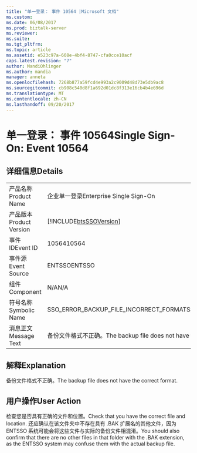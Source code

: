 ```yaml
---
title: "单一登录： 事件 10564 |Microsoft 文档"
ms.custom: 
ms.date: 06/08/2017
ms.prod: biztalk-server
ms.reviewer: 
ms.suite: 
ms.tgt_pltfrm: 
ms.topic: article
ms.assetid: e523c97a-608e-4bf4-8747-cfa0cce10acf
caps.latest.revision: "7"
author: MandiOhlinger
ms.author: mandia
manager: anneta
ms.openlocfilehash: 7268b877a59fcd4e993a2c9009d48d73e5db9ac8
ms.sourcegitcommit: cb908c540d8f1a692d01dc8f313e16cb4b4e696d
ms.translationtype: MT
ms.contentlocale: zh-CN
ms.lasthandoff: 09/20/2017
---
```

# <a name="single-sign-on-event-10564"></a><span data-ttu-id="4c803-102">单一登录： 事件 10564</span><span class="sxs-lookup"><span data-stu-id="4c803-102">Single Sign-On: Event 10564</span></span>
## <a name="details"></a><span data-ttu-id="4c803-103">详细信息</span><span class="sxs-lookup"><span data-stu-id="4c803-103">Details</span></span>  
  
|||  
|-|-|  
|<span data-ttu-id="4c803-104">产品名称</span><span class="sxs-lookup"><span data-stu-id="4c803-104">Product Name</span></span>|<span data-ttu-id="4c803-105">企业单一登录</span><span class="sxs-lookup"><span data-stu-id="4c803-105">Enterprise Single Sign-On</span></span>|  
|<span data-ttu-id="4c803-106">产品版本</span><span class="sxs-lookup"><span data-stu-id="4c803-106">Product Version</span></span>|[!INCLUDE[btsSSOVersion](../includes/btsssoversion-md.md)]|  
|<span data-ttu-id="4c803-107">事件 ID</span><span class="sxs-lookup"><span data-stu-id="4c803-107">Event ID</span></span>|<span data-ttu-id="4c803-108">10564</span><span class="sxs-lookup"><span data-stu-id="4c803-108">10564</span></span>|  
|<span data-ttu-id="4c803-109">事件源</span><span class="sxs-lookup"><span data-stu-id="4c803-109">Event Source</span></span>|<span data-ttu-id="4c803-110">ENTSSO</span><span class="sxs-lookup"><span data-stu-id="4c803-110">ENTSSO</span></span>|  
|<span data-ttu-id="4c803-111">组件</span><span class="sxs-lookup"><span data-stu-id="4c803-111">Component</span></span>|<span data-ttu-id="4c803-112">N/A</span><span class="sxs-lookup"><span data-stu-id="4c803-112">N/A</span></span>|  
|<span data-ttu-id="4c803-113">符号名称</span><span class="sxs-lookup"><span data-stu-id="4c803-113">Symbolic Name</span></span>|<span data-ttu-id="4c803-114">SSO_ERROR_BACKUP_FILE_INCORRECT_FORMAT</span><span class="sxs-lookup"><span data-stu-id="4c803-114">SSO_ERROR_BACKUP_FILE_INCORRECT_FORMAT</span></span>|  
|<span data-ttu-id="4c803-115">消息正文</span><span class="sxs-lookup"><span data-stu-id="4c803-115">Message Text</span></span>|<span data-ttu-id="4c803-116">备份文件格式不正确。</span><span class="sxs-lookup"><span data-stu-id="4c803-116">The backup file does not have the correct format.</span></span>|  
  
## <a name="explanation"></a><span data-ttu-id="4c803-117">解释</span><span class="sxs-lookup"><span data-stu-id="4c803-117">Explanation</span></span>  
 <span data-ttu-id="4c803-118">备份文件格式不正确。</span><span class="sxs-lookup"><span data-stu-id="4c803-118">The backup file does not have the correct format.</span></span>  
  
## <a name="user-action"></a><span data-ttu-id="4c803-119">用户操作</span><span class="sxs-lookup"><span data-stu-id="4c803-119">User Action</span></span>  
 <span data-ttu-id="4c803-120">检查您是否具有正确的文件和位置。</span><span class="sxs-lookup"><span data-stu-id="4c803-120">Check that you have the correct file and location.</span></span> <span data-ttu-id="4c803-121">还应确认在该文件夹中不存在具有 .BAK 扩展名的其他文件，因为 ENTSSO 系统可能会将这些文件与实际的备份文件相混淆。</span><span class="sxs-lookup"><span data-stu-id="4c803-121">You should also confirm that there are no other files in that folder with the .BAK extension, as the ENTSSO system may confuse them with the actual backup file.</span></span>
